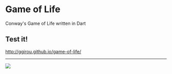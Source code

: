 Game of Life
============

Conway's Game of Life written in Dart  

Test it!
--------
http://ggirou.github.io/game-of-life/


___________________________________________________________________________________________________
[![](https://drone.io/ggirou/game-of-life/status.png)](https://drone.io/ggirou/game-of-life/latest)
